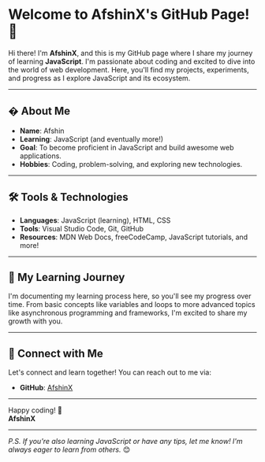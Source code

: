 # Welcome to AfshinX's GitHub Page! 👋

Hi there! I'm **AfshinX**, and this is my GitHub page where I share my journey of learning **JavaScript**. I'm passionate about coding and excited to dive into the world of web development. Here, you'll find my projects, experiments, and progress as I explore JavaScript and its ecosystem.

---

## � About Me

- **Name**: Afshin  
- **Learning**: JavaScript (and eventually more!)  
- **Goal**: To become proficient in JavaScript and build awesome web applications.  
- **Hobbies**: Coding, problem-solving, and exploring new technologies.  

---

## 🛠️ Tools & Technologies

- **Languages**: JavaScript (learning), HTML, CSS  
- **Tools**: Visual Studio Code, Git, GitHub  
- **Resources**: MDN Web Docs, freeCodeCamp, JavaScript tutorials, and more!  

---

## 🚀 My Learning Journey

I'm documenting my learning process here, so you'll see my progress over time. From basic concepts like variables and loops to more advanced topics like asynchronous programming and frameworks, I'm excited to share my growth with you.

---

## 🤝 Connect with Me

Let's connect and learn together! You can reach out to me via:

- **GitHub**: [AfshinX](https://github.com/AfshinX1)  

---

Happy coding! 🚀  
**AfshinX**  

---

*P.S. If you're also learning JavaScript or have any tips, let me know! I'm always eager to learn from others.* 😊
